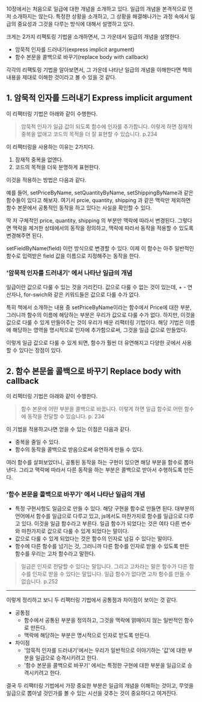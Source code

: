 
10장에서는 처음으로 일급에 대한 개념을 소개하고 있다. 일급의 개념을 본격적으로 먼저 소개하지는 않는다. 특정한 상황을 소개하고, 그 상황을 해결해나가는 과정 속에서 일급의 중요성과 그것을 다루는 방식에 대해서 설명하고 있다. 

크게는 2가지 리팩토링 기법을 소개하면서, 그 가운데서 일급의 개념을 설명한다.

- 암묵적 인자를 드러내기(express implicit argument)
- 함수 본문을 콜백으로 바꾸기(replace body with callback) 


각각의 리팩토링 기법을 알아보면서, 그 가운데 나타난 일급의 개념을 이해한다면 책의 내용을 제대로 이해한 것이라고 볼 수 있을 것 같다. 


## 1. 암묵적 인자를 드러내기 Express implicit argument

이 리팩터링 기법은 아래와 같이 수행한다. 

> 암묵적 인자가 일급 값이 되도록 함수에 인자를 추가합니다. 이렇게 하면 잠재적 중복을 없애고 코드의 목적을 더 잘 표현할 수 있습니다. p.234 

이 리팩터링을 사용하는 이유는 2가지다. 
1. 잠재적 중복을 없앤다.
2. 코드의 목적을 더욱 분명하게 표현한다.

이것을 적용하는 방법은 다음과 같다.

예를 들어, setPriceByName, setQuantityByName, setShippingByName과 같은 함수들이 있다고 해보자. 여기서 prcie, quantity, shipping 과 같은 맥락만 제외하면 함수 본문에서 공통적인 동작을 하고 있다는 사실을 확인할 수 있다. 

딱 저 구체적인 price, quantity, shipping 의 부분만 맥락에 따라서 변경된다. 그렇다면 맥락을 제거한 상태에서의 동작을 정의하고, 맥락에 따라서 동작을 적용할 수 있도록 변경해주면 된다.

setFieldByName(field) 이런 방식으로 변경할 수 있다. 이제 이 함수는 아주 일반적인 함수로 입력받은 field 값을 이름으로 지정해주는 동작을 한다. 

### '암묵적 인자를 드러내기' 에서 나타난 일급의 개념

일급이란 값으로 다룰 수 있는 것을 가리킨다. 값으로 다룰 수 없는 것이 있는데, + - 연산자나, for-swich와 같은 키워드들은 값으로 다룰 수가 없다. 

특히 책에서 소개하는 내용 중 setPriceByName이라는 함수에서 Price에 대한 부분, 그러니까 함수의 이름에 해당하는 부분은 우리가 값으로 다룰 수가 없다. 하지만, 이것을 값으로 다룰 수 있게 만들어주는 것이 우리가 배운 리팩터링 기법이다. 해당 기법은 이름에 해당하는 영역을 명시적으로 인자에 추가함으로써, 그것을 일급 값으로 만들었다. 

이렇게 일급 값으로 다룰 수 있게 되면, 함수가 훨씬 더 유연해지고 다양한 곳에서 사용할 수 있다는 장점이 있다. 



## 2. 함수 본문을 콜백으로 바꾸기 Replace body with callback

이 리팩터링 기법은 아래와 같이 수행한다. 

> 함수 본문에 어떤 부분을 콜백으로 바꿉니다. 이렇게 하면 일급 함수로 어떤 함수에 동작을 전달할 수 있습니다. p. 234 

이 기법을 적용하고나면 얻을 수 있는 이점은 다음과 같다.

- 중복을 줄일 수 있다. 
- 함수의 동작을 콜백으로 받음으로써 유연하게 만들 수 있다. 

여러 함수를 살펴보았더니, 공통된 동작을 하는 구현이 있으면 해당 부분을 함수로 뽑아낸다. 그리고 맥락에 따라서 다른 동작을 하는 부분은 콜백으로 받아서 수행하도록 만든다.


### '함수 본문을 콜백으로 바꾸기' 에서 나타난 일급의 개념

- 특정 구현사항도 일급으로 만들 수 있다. 해당 구현을 함수로 만들면 된다. 대부분의 언어에서 함수를 일급으로 다루고 있고, js에서도 마찬가지로 함수를 일급으로 다루고 있다. 이것을 일급 함수라고 부른다. 일급 함수가 되었다는 것은 여타 다른 변수와 마찬가지로 값으로 다룰 수 있게 되었다는 말이다.
- 값으로 다룰 수 있게 되었다는 것은 함수의 인자로 넘길 수 있다는 말이다. 
- 함수에 다른 함수를 넘기는 것, 그러니까 다른 함수를 인자로 받을 수 있도록 만든 함수를 우리는 고차 함수라고 말한다.

> 일급은 인자로 전달할 수 있다는 말입니다. 그리고 고차라는 말은 함수가 다른 함수를 인자로 받을 수 있다는 말입니다. 일급 함수가 없다면 고차 함수를 만들 수 없습니다. p.252 


---

이렇게 정리하고 보니 두 리팩터링 기법에서 공통점과 차이점이 보이는 것 같다.

- 공통점
	- 함수에서 공통된 부분을 정의하고, 그것을 맥락에 얽매이지 않는 일반적인 함수로 만든다. 
	- 맥락에 해당하는 부분은 명시적으로 인자로 받도록 만든다.
- 차이점
	- '암묵적 인자를 드러내기'에서는 우리가 일반적으로 이야기하는 '값'에 대한 부분을 일급으로 승격시키려고 한다. 
	- '함수 본문을 콜백으로 바꾸기' 에서는 특정한 구현에 대한 부분을 일급으로 승격시키려고 한다. 


결국 두 리팩터링 기법에서 가장 중요한 부분은 일급의 개념을 이해하는 것이고, 무엇을 일급으로 뽑아낼 것인가를 볼 수 있는 시선을 갖추는 것이 중요하다고 여겨진다. 

